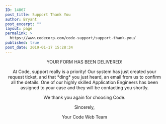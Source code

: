```yaml
---
ID: 14867
post_title: Support Thank You
author: Bryant
post_excerpt: ""
layout: page
permalink: >
  https://www.codecorp.com/code-support/support-thank-you/
published: true
post_date: 2019-01-17 15:28:34
---
```


<p style="text-align: center;">YOUR FORM HAS BEEN DELIVERED!</p>

<p style="text-align: center;">At Code, support really is a priority! Our system has just created your request ticket, and that *ding* you just heard, an email from us to confirm all the details. One of our highly skilled Application Engineers has been assigned to your case and they will be contacting you shortly.</p>
<p style="text-align: center;">We thank you again for choosing Code.</p>
<p style="text-align: center;">Sincerely,</p>
<p style="text-align: center;">Your Code Web Team</p>
